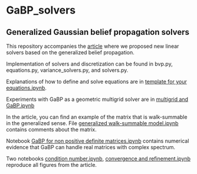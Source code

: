# GaBP_solvers
## Generalized Gaussian belief propagation solvers

This repository accompanies the [article](https://arxiv.org/abs/1904.04093) where we proposed new linear solvers based on the generalized belief propagation.

Implementation of solvers and discretization can be found in bvp.py, equations.py, variance_solvers.py, and solvers.py.

Explanations of how to define and solve equations are in [template for your equations.ipynb](https://github.com/VLSF/GaBP_solvers/blob/master/template%20for%20your%20equations.ipynb).

Experiments with GaBP as a geometric multigrid solver are in [multigrid and GaBP.ipynb](https://github.com/VLSF/GaBP_solvers/blob/master/multigrid%20and%20GaBP.ipynb)

In the article, you can find an example of the matrix that is walk-summable in the generalized sense. File [generalized walk-summable model.ipynb](https://github.com/VLSF/GaBP_solvers/blob/master/generalized%20walk-summable%20model.ipynb) contains comments about the matrix.

Notebook [GaBP for non positive definite matrices.ipynb](https://github.com/VLSF/GaBP_solvers/blob/master/GaBP%20for%20non%20positive%20definite%20matrices.ipynb) contains numerical evidence that GaBP can handle real matrices with complex spectrum.

Two notebooks [condition number.ipynb](https://github.com/VLSF/GaBP_solvers/blob/master/condition%20number.ipynb), [convergence and refinement.ipynb](https://github.com/VLSF/GaBP_solvers/blob/master/convergence%20and%20refinement.ipynb) reproduce all figures from the article.
